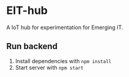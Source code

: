 # EIT-hub
A IoT hub for experimentation for Emerging IT.


## Run backend

1. Install dependencies with ```npm install```
2. Start server with ```npm start```